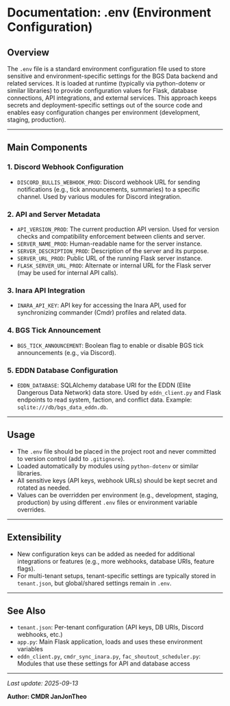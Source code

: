 # Documentation: .env (Environment Configuration)

## Overview

The `.env` file is a standard environment configuration file used to store sensitive and environment-specific settings for the BGS Data backend and related services. It is loaded at runtime (typically via python-dotenv or similar libraries) to provide configuration values for Flask, database connections, API integrations, and external services. This approach keeps secrets and deployment-specific settings out of the source code and enables easy configuration changes per environment (development, staging, production).

---

## Main Components

### 1. Discord Webhook Configuration
- `DISCORD_BULLIS_WEBHOOK_PROD`: Discord webhook URL for sending notifications (e.g., tick announcements, summaries) to a specific channel. Used by various modules for Discord integration.

### 2. API and Server Metadata
- `API_VERSION_PROD`: The current production API version. Used for version checks and compatibility enforcement between clients and server.
- `SERVER_NAME_PROD`: Human-readable name for the server instance.
- `SERVER_DESCRIPTION_PROD`: Description of the server and its purpose.
- `SERVER_URL_PROD`: Public URL of the running Flask server instance.
- `FLASK_SERVER_URL_PROD`: Alternate or internal URL for the Flask server (may be used for internal API calls).

### 3. Inara API Integration
- `INARA_API_KEY`: API key for accessing the Inara API, used for synchronizing commander (Cmdr) profiles and related data.

### 4. BGS Tick Announcement
- `BGS_TICK_ANNOUNCEMENT`: Boolean flag to enable or disable BGS tick announcements (e.g., via Discord).

### 5. EDDN Database Configuration
- `EDDN_DATABASE`: SQLAlchemy database URI for the EDDN (Elite Dangerous Data Network) data store. Used by `eddn_client.py` and Flask endpoints to read system, faction, and conflict data. Example: `sqlite:///db/bgs_data_eddn.db`.

---

## Usage
- The `.env` file should be placed in the project root and never committed to version control (add to `.gitignore`).
- Loaded automatically by modules using `python-dotenv` or similar libraries.
- All sensitive keys (API keys, webhook URLs) should be kept secret and rotated as needed.
- Values can be overridden per environment (e.g., development, staging, production) by using different `.env` files or environment variable overrides.

---

## Extensibility
- New configuration keys can be added as needed for additional integrations or features (e.g., more webhooks, database URIs, feature flags).
- For multi-tenant setups, tenant-specific settings are typically stored in `tenant.json`, but global/shared settings remain in `.env`.

---

## See Also
- `tenant.json`: Per-tenant configuration (API keys, DB URIs, Discord webhooks, etc.)
- `app.py`: Main Flask application, loads and uses these environment variables
- `eddn_client.py`, `cmdr_sync_inara.py`, `fac_shoutout_scheduler.py`: Modules that use these settings for API and database access

---

*Last update: 2025-09-13*

**Author: CMDR JanJonTheo**

